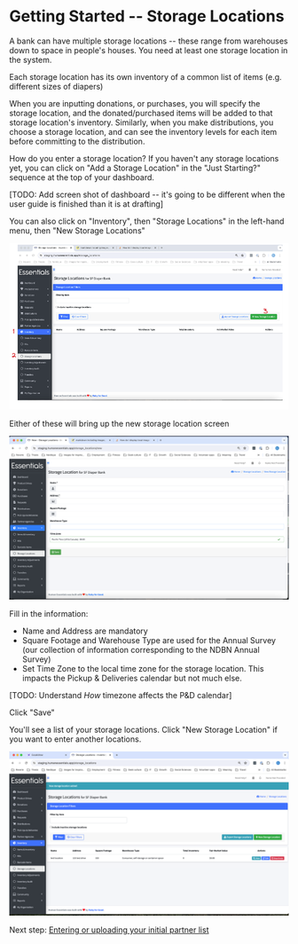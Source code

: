 # Getting Started -- Storage Locations

A bank can have multiple storage locations -- these range from warehouses down to space in people's houses.  You need at least one storage location in the system.

Each storage location has its own inventory of a common list of items (e.g. different sizes of diapers)

When you are inputting donations, or purchases, you will specify the storage location, and the donated/purchased items will be added to that storage location's inventory.  Similarly, when you make distributions, you choose a storage location, and can see the inventory levels for each item before committing to the distribution.

How do you enter a storage location?   If you haven't any storage locations yet, you can click on "Add a Storage Location" in the "Just Starting?" sequence at the top of your dashboard.  

[TODO:   Add screen shot of dashboard -- it's going to be different when the user guide is finished than it is at drafting]

You can also click on "Inventory", then "Storage Locations" in the left-hand menu, then "New Storage Locations"

![navigation](images/gs_storage_locations_navigation.png)

Either of these will bring up the new storage location screen

![navigation](images/new_storage_location.png)

Fill in the information:
- Name and Address are mandatory
- Square Footage and Warehouse Type are used for the Annual Survey (our collection of information corresponding to the NDBN Annual Survey)
- Set Time Zone to the local time zone for the storage location.  This impacts the Pickup & Deliveries calendar but not much else.  

[TODO:  Understand *How* timezone affects the P&D calendar]

Click "Save"

You'll see a list of your storage locations.  Click "New Storage Location" if you want to enter another locations.

![navigation](images/storage_location_index.png)

Next step:  [Entering or uploading your initial partner list](getting_started_partners.md) 
